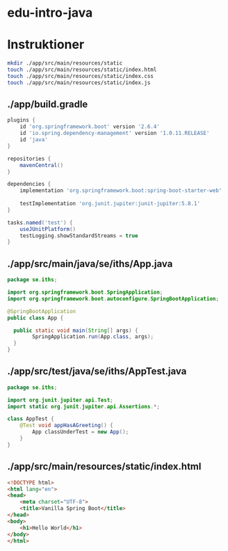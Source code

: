 # edu-intro-java

# Instruktioner

```bash
mkdir ./app/src/main/resources/static
touch ./app/src/main/resources/static/index.html
touch ./app/src/main/resources/static/index.css
touch ./app/src/main/resources/static/index.js
```

## ./app/build.gradle
```groovy
plugins {
    id 'org.springframework.boot' version '2.6.4'
    id 'io.spring.dependency-management' version '1.0.11.RELEASE'
    id 'java'
}

repositories {
    mavenCentral()
}

dependencies {
    implementation 'org.springframework.boot:spring-boot-starter-web'
    
    testImplementation 'org.junit.jupiter:junit-jupiter:5.8.1'
}

tasks.named('test') {
    useJUnitPlatform()
    testLogging.showStandardStreams = true
}
```

## ./app/src/main/java/se/iths/App.java

```java
package se.iths;

import org.springframework.boot.SpringApplication;
import org.springframework.boot.autoconfigure.SpringBootApplication;

@SpringBootApplication
public class App {

  public static void main(String[] args) {
        SpringApplication.run(App.class, args);
  }
}
```

## ./app/src/test/java/se/iths/AppTest.java

```java
package se.iths;

import org.junit.jupiter.api.Test;
import static org.junit.jupiter.api.Assertions.*;

class AppTest {
    @Test void appHasAGreeting() {
        App classUnderTest = new App();
    }
}
```

## ./app/src/main/resources/static/index.html

```html
<!DOCTYPE html>
<html lang="en">
<head>
    <meta charset="UTF-8">
    <title>Vanilla Spring Boot</title>
</head>
<body>
    <h1>Hello World</h1>
</body>
</html>
```

